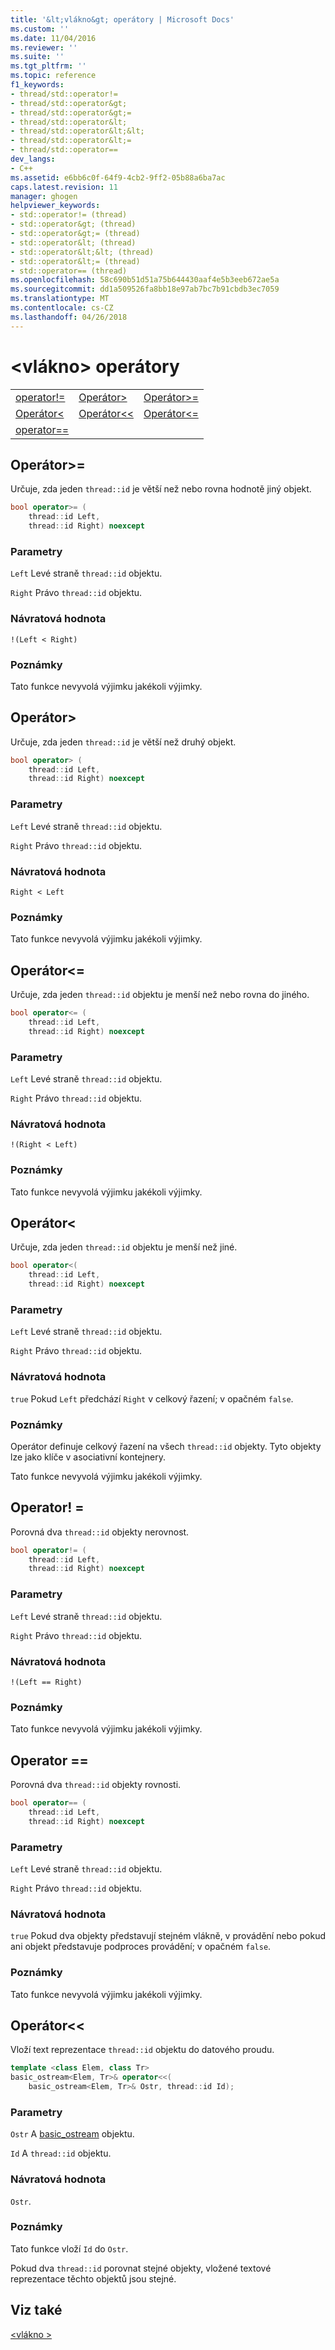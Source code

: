 ```yaml
---
title: '&lt;vlákno&gt; operátory | Microsoft Docs'
ms.custom: ''
ms.date: 11/04/2016
ms.reviewer: ''
ms.suite: ''
ms.tgt_pltfrm: ''
ms.topic: reference
f1_keywords:
- thread/std::operator!=
- thread/std::operator&gt;
- thread/std::operator&gt;=
- thread/std::operator&lt;
- thread/std::operator&lt;&lt;
- thread/std::operator&lt;=
- thread/std::operator==
dev_langs:
- C++
ms.assetid: e6bb6c0f-64f9-4cb2-9ff2-05b88a6ba7ac
caps.latest.revision: 11
manager: ghogen
helpviewer_keywords:
- std::operator!= (thread)
- std::operator&gt; (thread)
- std::operator&gt;= (thread)
- std::operator&lt; (thread)
- std::operator&lt;&lt; (thread)
- std::operator&lt;= (thread)
- std::operator== (thread)
ms.openlocfilehash: 58c690b51d51a75b644430aaf4e5b3eeb672ae5a
ms.sourcegitcommit: dd1a509526fa8bb18e97ab7bc7b91cbdb3ec7059
ms.translationtype: MT
ms.contentlocale: cs-CZ
ms.lasthandoff: 04/26/2018
---
```

# <a name="ltthreadgt-operators"></a>&lt;vlákno&gt; operátory

||||
|-|-|-|
|[operator!=](#op_neq)|[Operátor&gt;](#op_gt)|[Operátor&gt;=](#op_gt_eq)|
|[Operátor&lt;](#op_lt)|[Operátor&lt;&lt;](#op_lt_lt)|[Operátor&lt;=](#op_lt_eq)|
|[operator==](#op_eq_eq)|

## <a name="op_gt_eq"></a>  Operátor&gt;=

Určuje, zda jeden `thread::id` je větší než nebo rovna hodnotě jiný objekt.

```cpp
bool operator>= (
    thread::id Left,
    thread::id Right) noexcept
```

### <a name="parameters"></a>Parametry

`Left` Levé straně `thread::id` objektu.

`Right` Právo `thread::id` objektu.

### <a name="return-value"></a>Návratová hodnota

`!(Left < Right)`

### <a name="remarks"></a>Poznámky

Tato funkce nevyvolá výjimku jakékoli výjimky.

## <a name="op_gt"></a>  Operátor&gt;

Určuje, zda jeden `thread::id` je větší než druhý objekt.

```cpp
bool operator> (
    thread::id Left,
    thread::id Right) noexcept
```

### <a name="parameters"></a>Parametry

`Left` Levé straně `thread::id` objektu.

`Right` Právo `thread::id` objektu.

### <a name="return-value"></a>Návratová hodnota

`Right < Left`

### <a name="remarks"></a>Poznámky

Tato funkce nevyvolá výjimku jakékoli výjimky.

## <a name="op_lt_eq"></a>  Operátor&lt;=

Určuje, zda jeden `thread::id` objektu je menší než nebo rovna do jiného.

```cpp
bool operator<= (
    thread::id Left,
    thread::id Right) noexcept
```

### <a name="parameters"></a>Parametry

`Left` Levé straně `thread::id` objektu.

`Right` Právo `thread::id` objektu.

### <a name="return-value"></a>Návratová hodnota

`!(Right < Left)`

### <a name="remarks"></a>Poznámky

Tato funkce nevyvolá výjimku jakékoli výjimky.

## <a name="op_lt"></a>  Operátor&lt;

Určuje, zda jeden `thread::id` objektu je menší než jiné.

```cpp
bool operator<(
    thread::id Left,
    thread::id Right) noexcept
```

### <a name="parameters"></a>Parametry

`Left` Levé straně `thread::id` objektu.

`Right` Právo `thread::id` objektu.

### <a name="return-value"></a>Návratová hodnota

`true` Pokud `Left` předchází `Right` v celkový řazení; v opačném `false`.

### <a name="remarks"></a>Poznámky

Operátor definuje celkový řazení na všech `thread::id` objekty. Tyto objekty lze jako klíče v asociativní kontejnery.

Tato funkce nevyvolá výjimku jakékoli výjimky.

## <a name="op_neq"></a>  Operator! =

Porovná dva `thread::id` objekty nerovnost.

```cpp
bool operator!= (
    thread::id Left,
    thread::id Right) noexcept
```

### <a name="parameters"></a>Parametry

`Left` Levé straně `thread::id` objektu.

`Right` Právo `thread::id` objektu.

### <a name="return-value"></a>Návratová hodnota

`!(Left == Right)`

### <a name="remarks"></a>Poznámky

Tato funkce nevyvolá výjimku jakékoli výjimky.

## <a name="op_eq_eq"></a>  Operator ==

Porovná dva `thread::id` objekty rovnosti.

```cpp
bool operator== (
    thread::id Left,
    thread::id Right) noexcept
```

### <a name="parameters"></a>Parametry

`Left` Levé straně `thread::id` objektu.

`Right` Právo `thread::id` objektu.

### <a name="return-value"></a>Návratová hodnota

`true` Pokud dva objekty představují stejném vlákně, v provádění nebo pokud ani objekt představuje podproces provádění; v opačném `false`.

### <a name="remarks"></a>Poznámky

Tato funkce nevyvolá výjimku jakékoli výjimky.

## <a name="op_lt_lt"></a>  Operátor&lt;&lt;

Vloží text reprezentace `thread::id` objektu do datového proudu.

```cpp
template <class Elem, class Tr>
basic_ostream<Elem, Tr>& operator<<(
    basic_ostream<Elem, Tr>& Ostr, thread::id Id);
```

### <a name="parameters"></a>Parametry

`Ostr` A [basic_ostream](../standard-library/basic-ostream-class.md) objektu.

`Id` A `thread::id` objektu.

### <a name="return-value"></a>Návratová hodnota

`Ostr`.

### <a name="remarks"></a>Poznámky

Tato funkce vloží `Id` do `Ostr`.

Pokud dva `thread::id` porovnat stejné objekty, vložené textové reprezentace těchto objektů jsou stejné.

## <a name="see-also"></a>Viz také

[\<vlákno >](../standard-library/thread.md)<br/>
